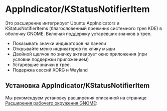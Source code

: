 # AppIndicator/KStatusNotifierItem

Это расширение интегрирует Ubuntu AppIndicators и KStatusNotifierItems (благословенный преемник системного трея KDE) в оболочку GNOME. Включая поддержку устаревших значков в трее.

- Показывать значки индикаторов на панели
- Открывайте меню индикаторов по клику мыши
- Двойной щелчок по значку активирует окно приложения (при условии поддержки приложением)
- Устаревшие значки в трее.
- Подержка сессий XORG и Wayland

## Установка AppIndicator/KStatusNotifierItem

Мы рекомендуем установку расширения описанной на странице [Расширения рабочего окружения GNOME](extensions):